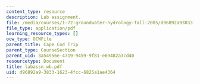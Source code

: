 ```yaml
---
content_type: resource
description: Lab assignment.
file: /media/courses/1-72-groundwater-hydrology-fall-2005/d96892a9383316234fcc6825a1ae4364_labassn_wb.pdf
file_type: application/pdf
learning_resource_types: []
ocw_type: OCWFile
parent_title: Cape Cod Trip
parent_type: CourseSection
parent_uid: 3a54956e-4719-9459-9f81-e69482a3cd40
resourcetype: Document
title: labassn_wb.pdf
uid: d96892a9-3833-1623-4fcc-6825a1ae4364
---
```


